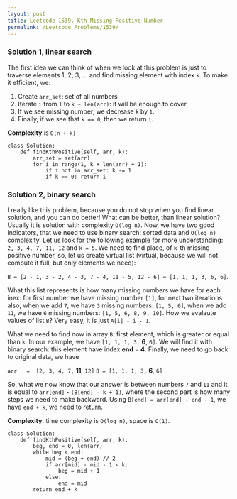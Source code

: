 ```yaml
---
layout: post
title: Leetcode 1539. Kth Missing Positive Number
permalink: /Leetcode Problems/1539/
---
```



### Solution 1, linear search

The first idea we can think of when we look at this problem is just to traverse elements 1, 2, 3, ... and find missing element with index `k`. To make it efficient, we:
1. Create `arr_set`: set of all numbers
2. Iterate `i` from `1` to `k + len(arr)`: it will be enough to cover.
3. If we see missing number, we decrease `k` by `1`.
4. Finally, if we see that `k == 0`, then we return `i`.

**Complexity** is `O(n + k)`


```
class Solution:
    def findKthPositive(self, arr, k):
        arr_set = set(arr)
        for i in range(1, k + len(arr) + 1):
            if i not in arr_set: k -= 1
            if k == 0: return i
```

### Solution 2, binary search

I really like this problem, because you do not stop when you find linear solution, and you can do better! What can be better, than linear solution? Usually it is solution with complexity `O(log n)`. Now, we have two good indicators, that we need to use binary search: sorted data and `O(log n)` complexity. Let us look for the following example for more understanding:
`2, 3, 4, 7, 11, 12` and `k = 5`.
We need to find place, of `k`-th missing positive number, so, let us create virtual list (virtual, because we will not compute it full, but only elements we need):

`B = [2 - 1, 3 - 2, 4 - 3, 7 - 4, 11 - 5, 12 - 6] = [1, 1, 1, 3, 6, 6]`.

What this list represents is how many missing numbers we have for each inex: for first number we have missing number `[1]`, for next two iterations also, when we add `7`, we have `3` missing numbers: `[1, 5, 6]`, when we add `11`, we have `6` missing numbers: `[1, 5, 6, 8, 9, 10]`. How we evalaute values of list `B`? Very easy, it is just `A[i] - i - 1`.

What we need to find now in array `B`: first element, which is greater or equal than `k`. In our example, we have `[1, 1, 1, 3,` **6**, `6]`. We will find it with binary search: this element have index **end = 4**. Finally, we need to go back to original data, we have

`arr   =  [2, 3, 4, 7,` **11**, `12]`
`B = [1, 1, 1, 3,` **6**, `6]`

So, what we now know that our answer is between numbers `7` and `11` and it is equal to `arr[end]` - `(B[end] - k + 1)`, where the second part is how many steps we need to make backward. Using `B[end] = arr[end] - end - 1`, we have `end + k`, we need to return.

**Complexity**: time complexity is `O(log n)`, space is `O(1)`.

```
class Solution:
    def findKthPositive(self, arr, k):
        beg, end = 0, len(arr)
        while beg < end:
            mid = (beg + end) // 2
            if arr[mid] - mid - 1 < k:
                beg = mid + 1
            else:
                end = mid
        return end + k
```